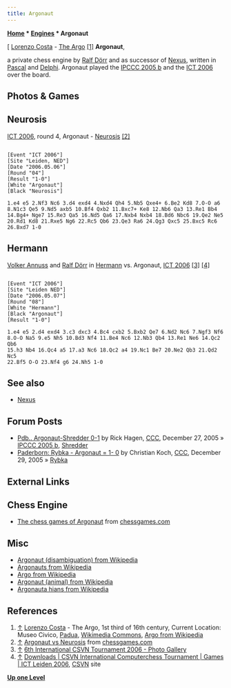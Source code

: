 ```yaml
---
title: Argonaut
---
```

**[Home](Home "Home") * [Engines](Engines "Engines") * Argonaut**

\[ [Lorenzo Costa](index.php?title=Category:Lorenzo_Costa&action=edit&redlink=1 "Category:Lorenzo Costa (page does not exist)") - [The Argo](https://en.wikipedia.org/wiki/Argo) <a id="cite-note-1" href="#cite-ref-1">[1]</a>
**Argonaut**,

a private chess engine by [Ralf Dörr](Ralf_D%C3%B6rr "Ralf Dörr") and as successor of [Nexus](Nexus "Nexus"), written in [Pascal](Pascal "Pascal") and [Delphi](Delphi "Delphi"). Argonaut played the [IPCCC 2005 b](IPCCC_2005_b "IPCCC 2005 b") and the [ICT 2006](ICT_2006 "ICT 2006") over the board.

## Photos & Games

## Neurosis

[ICT 2006](ICT_2006 "ICT 2006"), round 4, Argonaut - [Neurosis](Neurosis "Neurosis") <a id="cite-note-2" href="#cite-ref-2">[2]</a>

```

[Event "ICT 2006"]
[Site "Leiden, NED"]
[Date "2006.05.06"]
[Round "04"]
[Result "1-0"]
[White "Argonaut"]
[Black "Neurosis"]

1.e4 e5 2.Nf3 Nc6 3.d4 exd4 4.Nxd4 Qh4 5.Nb5 Qxe4+ 6.Be2 Kd8 7.O-O a6 
8.N1c3 Qe5 9.Nd5 axb5 10.Bf4 Qxb2 11.Bxc7+ Ke8 12.Nb6 Qa3 13.Re1 Bb4 
14.Bg4+ Nge7 15.Re3 Qa5 16.Nd5 Qa6 17.Nxb4 Nxb4 18.Bd6 Nbc6 19.Qe2 Ne5 
20.Rd1 Kd8 21.Rxe5 Ng6 22.Rc5 Qb6 23.Qe3 Ra6 24.Qg3 Qxc5 25.Bxc5 Rc6 
26.Bxd7 1-0

```

## Hermann

[](http://old.csvn.nl/gallery24.html)
[Volker Annuss](Volker_Annuss "Volker Annuss") and [Ralf Dörr](Ralf_D%C3%B6rr "Ralf Dörr") in [Hermann](Hermann "Hermann") vs. Argonaut, [ICT 2006](ICT_2006 "ICT 2006") <a id="cite-note-3" href="#cite-ref-3">[3]</a> <a id="cite-note-4" href="#cite-ref-4">[4]</a>

```

[Event "ICT 2006"]
[Site "Leiden NED"]
[Date "2006.05.07"]
[Round "08"]
[White "Hermann"]
[Black "Argonaut"]
[Result "1-0"]

1.e4 e5 2.d4 exd4 3.c3 dxc3 4.Bc4 cxb2 5.Bxb2 Qe7 6.Nd2 Nc6 7.Ngf3 Nf6
8.O-O Na5 9.e5 Nh5 10.Bd3 Nf4 11.Be4 Nc6 12.Nb3 Qb4 13.Re1 Ne6 14.Qc2 Qb6 
15.h3 Nb4 16.Qc4 a5 17.a3 Nc6 18.Qc2 a4 19.Nc1 Be7 20.Ne2 Qb3 21.Qd2 Nc5 
22.Bf5 O-O 23.Nf4 g6 24.Nh5 1-0

```

## See also

- [Nexus](Nexus "Nexus")

## Forum Posts

- [Pdb.. Argonaut-Shredder 0-1](https://www.stmintz.com/ccc/index.php?id=473976) by Rick Hagen, [CCC](CCC "CCC"), December 27, 2005 » [IPCCC 2005 b](IPCCC_2005_b "IPCCC 2005 b"), [Shredder](Shredder "Shredder")
- [Paderborn: Rybka - Argonaut = 1- 0](https://www.stmintz.com/ccc/index.php?id=474848) by Christian Koch, [CCC](CCC "CCC"), December 29, 2005 » [Rybka](Rybka "Rybka")

## External Links

## Chess Engine

- [The chess games of Argonaut](http://www.chessgames.com/perl/chessplayer?pid=100434) from [chessgames.com](http://www.chessgames.com/index.html)

## Misc

- [Argonaut (disambiguation) from Wikipedia](https://en.wikipedia.org/wiki/Argonaut_%28disambiguation%29)
- [Argonauts from Wikipedia](https://en.wikipedia.org/wiki/Argonauts)
- [Argo from Wikipedia](https://en.wikipedia.org/wiki/Argo)
- [Argonaut (animal) from Wikipedia](https://en.wikipedia.org/wiki/Argonaut_%28animal%29)
- [Argonauta hians from Wikipedia](https://en.wikipedia.org/wiki/Argonauta_hians)

## References

1. <a id="cite-ref-1" href="#cite-note-1">↑</a> [Lorenzo Costa](index.php?title=Category:Lorenzo_Costa&action=edit&redlink=1 "Category:Lorenzo Costa (page does not exist)") - The Argo, 1st third of 16th century, Current Location: Museo Civico, [Padua](https://en.wikipedia.org/wiki/Padua), [Wikimedia Commons](https://en.wikipedia.org/wiki/Wikimedia_Commons), [Argo from Wikipedia](https://en.wikipedia.org/wiki/Argo)
1. <a id="cite-ref-2" href="#cite-note-2">↑</a> [Argonaut vs Neurosis](http://www.chessgames.com/perl/chessgame?gid=1411202) from [chessgames.com](http://www.chessgames.com/index.html)
1. <a id="cite-ref-3" href="#cite-note-3">↑</a> [6th International CSVN Tournament 2006 - Photo Gallery](http://old.csvn.nl/gallery24.html)
1. <a id="cite-ref-4" href="#cite-note-4">↑</a> [Downloads | CSVN International Computerchess Tournament | Games | ICT Leiden 2006](http://www.csvn.nl/index.php?option=com_docman&task=cat_view&gid=39&Itemid=26&lang=en&limitstart=5), [CSVN](CSVN "CSVN") site

**[Up one Level](Engines "Engines")**

